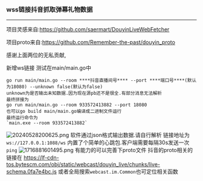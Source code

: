 ### wss链接抖音抓取弹幕礼物数据

---



项目灵感来自:https://github.com/saermart/DouyinLiveWebFetcher 

项目proto来自:https://github.com/Remember-the-past/douyin_proto

感谢上面两位的无私贡献,

新增ws链接
测试在main/main.go中
    
    go run main/main.go --room ****抖音直播间号**** --port ****端口号****(默认为18080) --unknown false(默认为false)
    unknown为是否输出未知数据.因为现在源pb还不是很全.有部分消息无法解析
    最终拼接为
    go run main/main.go --room 933572413882 --port 18080
    也可以go build main/main.go编译成二进制文件运行
    最终运行命令为
    `main.exe --room 933572413882`
    
![20240528200625.png](image%2FREADME%2F20240528200625.png)
软件通过json格式输出数据.请自行解析
链接地址为`ws://127.0.0.1:1088/ws`
内置了个简单的心跳包.客户端需要每隔30s发送一次`ping`
![1716881601495.png](image%2FREADME%2F1716881601495.png)
有能力的可以完善下proto文件 抖音的proto相关的链接在
https://lf-cdn-tos.bytescm.com/obj/static/webcast/douyin_live/chunks/live-schema.0fa7e4bc.js
或者全局搜索`webcast.im.Common`也可定位相关函数